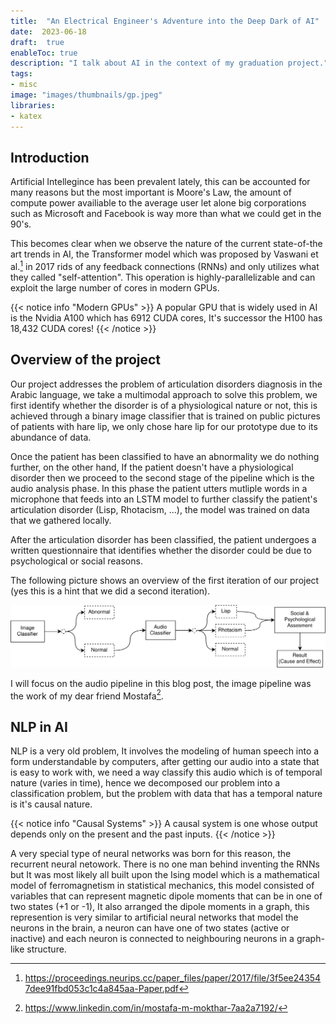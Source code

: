 ```yaml
---
title:  "An Electrical Engineer's Adventure into the Deep Dark of AI"
date:  2023-06-18
draft:  true
enableToc: true
description: "I talk about AI in the context of my graduation project."
tags:
- misc
image: "images/thumbnails/gp.jpeg"
libraries:
- katex
---
```


## Introduction
Artificial Intellegince has been prevalent lately, this can be accounted for many reasons but the most important is Moore's Law, the amount of compute power availiable to the average user let alone big corporations such as Microsoft and Facebook is way more than what we could get in the 90's.

This becomes clear when we observe the nature of the current state-of-the art trends in AI, the Transformer model which was proposed by Vaswani et al.[^attn_is_all_you_need] in 2017 rids of any feedback connections (RNNs) and only utilizes what they called "self-attention". This operation is highly-parallelizable and can exploit the large number of cores in modern GPUs.

{{< notice info "Modern GPUs" >}}
A popular GPU that is widely used in AI is the Nvidia A100 which has 6912 CUDA cores, It's successor the H100 has 18,432 CUDA cores!
{{< /notice >}}

## Overview of the project
Our project addresses the problem of articulation disorders diagnosis in the Arabic language, we take a multimodal approach to solve this problem, we first identify whether the disorder is of a physiological nature or not, this is achieved through a binary image classifier that is trained on public pictures of patients with hare lip, we only chose hare lip for our prototype due to its abundance of data.

Once the patient has been classified to have an abnormality we do nothing further, on the other hand, If the patient doesn't have a physiological disorder then we proceed to the second stage of the pipeline which is the audio analysis phase. In this phase the patient utters mutliple words in a microphone that feeds into an LSTM model to further classify the patient's articulation disorder (Lisp, Rhotacism, ...), the model was trained on data that we gathered locally.

After the articulation disorder has been classified, the patient undergoes a written questionnaire that identifies whether the disorder could be due to psychological or social reasons.

The following picture shows an overview of the first iteration of our project (yes this is a hint that we did a second iteration).

![](general_diagram.png)

I will focus on the audio pipeline in this blog post, the image pipeline was the work of my dear friend Mostafa[^darsh].

## NLP in AI
NLP is a very old problem, It involves the modeling of human speech into a form understandable by computers, after getting our audio into a state that is easy to work with, we need a way classify this audio which is of temporal nature (varies in time), hence we decomposed our problem into a classification problem, but the problem with data that has a temporal nature is it's causal nature.

{{< notice info "Causal Systems" >}}
A causal system is one whose output depends only on the present and the past inputs.
{{< /notice >}}

A very special type of neural networks was born for this reason, the recurrent neural netowork. There is no one man behind inventing the RNNs but It was most likely all built upon the Ising model which is a mathematical model of ferromagnetism in statistical mechanics, this model consisted of variables that can represent magnetic dipole moments that can be in one of two states (+1 or -1), It also arranged the dipole moments in a graph, this represention is very similar to artificial neural networks that model the neurons in the brain, a neuron can have one of two states (active or inactive) and each neuron is connected to neighbouring neurons in a graph-like structure.
[^attn_is_all_you_need]: https://proceedings.neurips.cc/paper_files/paper/2017/file/3f5ee243547dee91fbd053c1c4a845aa-Paper.pdf
[^darsh]: https://www.linkedin.com/in/mostafa-m-mokthar-7aa2a7192/
